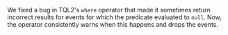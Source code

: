 We fixed a bug in TQL2's `where` operator that made it sometimes return
incorrect results for events for which the predicate evaluated to `null`. Now,
the operator consistently warns when this happens and drops the events.
